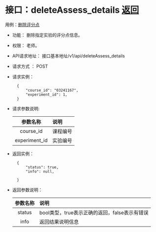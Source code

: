 # 接口：deleteAssess_details  [返回](../README.md)
用例：[删除评分点](../用例/删除评分点.md)

- 功能：
    删除指定实验的评分点信息。
    
- 权限：
    老师。    
    
- API请求地址： 
    接口基本地址/v1/api/deleteAssess_details

- 请求方式 ：
    POST

- 请求实例：

        {
            "course_id": "03241167",
            "experiment_id": 1,
        }    
    
        
- 请求参数说明:        

  |参数名称|说明|
  |:---------:|:--------------------------------------------------------|      
  |course_id|课程编号|
  |experiment_id|实验编号|  
  
- 返回实例：

        {         
            "status": true,
            "info": null,    

        }
 
- 返回参数说明： 
 
  |参数名称|说明|
  |:---------:|:--------------------------------------------------------|      
  |status|bool类型，true表示正确的返回，false表示有错误|
  |info|返回结果说明信息|

